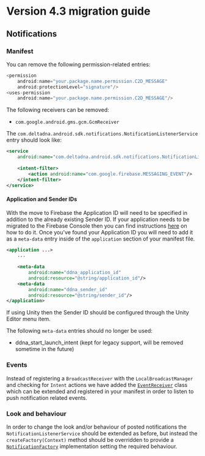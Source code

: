 # Version 4.3 migration guide
## Notifications
### Manifest
You can remove the following permission-related entries:
```groovy
<permission
    android:name="your.package.name.permission.C2D_MESSAGE"
    android:protectionLevel="signature"/>
<uses-permission
    android:name="your.package.name.permission.C2D_MESSAGE"/>
```

The following receivers can be removed:
* `com.google.android.gms.gcm.GcmReceiver`

The `com.deltadna.android.sdk.notifications.NotificationListenerService` entry should look like:
```xml
<service
    android:name="com.deltadna.android.sdk.notifications.NotificationListenerService">
    
    <intent-filter>
        <action android:name="com.google.firebase.MESSAGING_EVENT"/>
    </intent-filter>
</service>
```

#### Application and Sender IDs
With the move to Firebase the Application ID will need to be specified in addition to the already existing Sender ID. If your application needs to be migrated to the Firebase Console then you can find instructions [here](https://firebase.google.com/support/guides/google-android#migrate_your_console_project) on how to do it. Once you've found your Application ID you will need to add it as a `meta-data` entry inside of the `application` section of your manifest file.
```xml
<application ...>
    ...
    
    <meta-data
        android:name="ddna_application_id"
        android:resource="@string/application_id"/>
    <meta-data
        android:name="ddna_sender_id"
        android:resource="@string/sender_id"/>
</application>
```

If using Unity then the Sender ID should be configured through the Unity Editor menu item.

The following `meta-data` entries should no longer be used:
* ddna_start_launch_intent (kept for legacy support, will be removed sometime in the future)

### Events
Instead of registering a `BroadcastReceiver` with the `LocalBroadcastManager` and checking for `Intent` actions we have added the [`EventReceiver`](../../library-notifications/src/main/java/com/deltadna/android/sdk/notifications/EventReceiver.java) class which can be extended and registered in your manifest in order to listen to push notification related events.

### Look and behaviour
In order to change the look and/or behaviour of posted notifications the `NotificationListenerService` should be extended as before, but instead the `createFactory(Context)` method should be overridden to provide a [`NotificationFactory`](../../library-notifications/src/main/java/com/deltadna/android/sdk/notifications/NotificationFactory.java) implementation setting the required behaviour.
